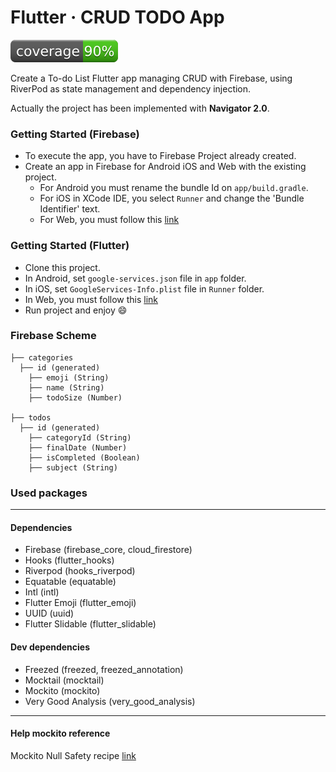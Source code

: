 # Flutter · CRUD TODO App

![Coverage](./coverage_badge.svg?sanitize=true)

Create a To-do List Flutter app managing CRUD with Firebase, using RiverPod as state management and dependency injection.

Actually the project has been implemented with **Navigator 2.0**.

### Getting Started (Firebase)
* To execute the app, you have to Firebase Project already created.
* Create an app in Firebase for Android iOS and Web with the existing project.
    * For Android you must rename the bundle Id on ```app/build.gradle```.
    * For iOS in XCode IDE, you select ```Runner``` and change the 'Bundle Identifier' text.
    * For Web, you must follow this [link](https://firebase.flutter.dev/docs/installation/web#add-firebase-sdks)

### Getting Started (Flutter)
* Clone this project.
* In Android, set ```google-services.json``` file in ```app``` folder.
* In iOS, set ```GoogleServices-Info.plist``` file in ```Runner``` folder.
* In Web, you must follow this [link](https://firebase.flutter.dev/docs/installation/web#initializing-firebase)
* Run project and enjoy :smile:

### Firebase Scheme

    ├── categories
      ├── id (generated)
        ├── emoji (String)
        ├── name (String)
        ├── todoSize (Number)

    ├── todos
      ├── id (generated)
        ├── categoryId (String)
        ├── finalDate (Number)
        ├── isCompleted (Boolean)
        ├── subject (String)
 
### Used packages

------
#### Dependencies
- Firebase (firebase_core, cloud_firestore)
- Hooks (flutter_hooks) 
- Riverpod (hooks_riverpod)
- Equatable (equatable)
- Intl (intl)
- Flutter Emoji (flutter_emoji)
- UUID (uuid)
- Flutter Slidable (flutter_slidable)

#### Dev dependencies
- Freezed (freezed, freezed_annotation)
- Mocktail (mocktail)
- Mockito (mockito)
- Very Good Analysis (very_good_analysis)
------

#### Help mockito reference

Mockito Null Safety recipe [link](https://github.com/dart-lang/mockito/blob/master/NULL_SAFETY_README.md)
